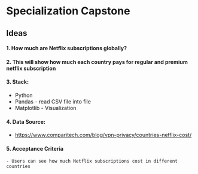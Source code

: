 
# Specialization Capstone 

## Ideas 

#### 1. How much are Netflix subscriptions globally?

#### 2. This will show how much each country pays for regular and premium netflix subscription

#### 3. Stack:
  - Python
  - Pandas - read CSV file into file
  - Matplotlib - Visualization

#### 4. Data Source:
  - https://www.comparitech.com/blog/vpn-privacy/countries-netflix-cost/
#### 5. Acceptance Criteria
    - Users can see how much Netflix subscriptions cost in different countries
    
